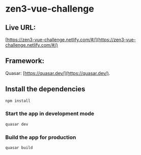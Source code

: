 # zen3-vue-challenge

## Live URL: 
[https://zen3-vue-challenge.netlify.com/#/](https://zen3-vue-challenge.netlify.com/#/)

## Framework:
Quasar: [https://quasar.dev/](https://quasar.dev/).

## Install the dependencies
```bash
npm install
```

### Start the app in development mode
```bash
quasar dev
```

### Build the app for production
```bash
quasar build
```
